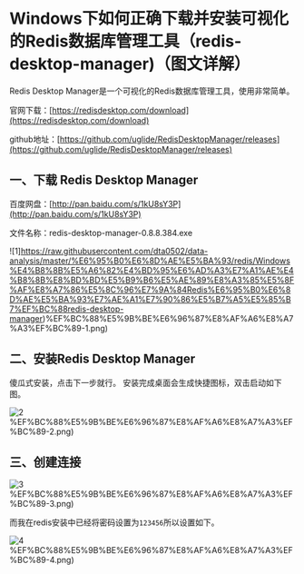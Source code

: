 # Windows下如何正确下载并安装可视化的Redis数据库管理工具（redis-desktop-manager)（图文详解）

Redis Desktop Manager是一个可视化的Redis数据库管理工具，使用非常简单。

官网下载：[https://redisdesktop.com/download](https://redisdesktop.com/download)

github地址：[https://github.com/uglide/RedisDesktopManager/releases](https://github.com/uglide/RedisDesktopManager/releases)


## 一、下载 Redis Desktop Manager

百度网盘：[http://pan.baidu.com/s/1kU8sY3P](http://pan.baidu.com/s/1kU8sY3P)

文件名称：redis-desktop-manager-0.8.8.384.exe

![1]https://raw.githubusercontent.com/dta0502/data-analysis/master/%E6%95%B0%E6%8D%AE%E5%BA%93/redis/Windows%E4%B8%8B%E5%A6%82%E4%BD%95%E6%AD%A3%E7%A1%AE%E4%B8%8B%E8%BD%BD%E5%B9%B6%E5%AE%89%E8%A3%85%E5%8F%AF%E8%A7%86%E5%8C%96%E7%9A%84Redis%E6%95%B0%E6%8D%AE%E5%BA%93%E7%AE%A1%E7%90%86%E5%B7%A5%E5%85%B7%EF%BC%88redis-desktop-manager)%EF%BC%88%E5%9B%BE%E6%96%87%E8%AF%A6%E8%A7%A3%EF%BC%89-1.png)


## 二、安装Redis Desktop Manager

傻瓜式安装，点击下一步就行。 安装完成桌面会生成快捷图标，双击启动如下图。

![2](https://raw.githubusercontent.com/dta0502/data-analysis/master/%E6%95%B0%E6%8D%AE%E5%BA%93/redis/Windows%E4%B8%8B%E5%A6%82%E4%BD%95%E6%AD%A3%E7%A1%AE%E4%B8%8B%E8%BD%BD%E5%B9%B6%E5%AE%89%E8%A3%85%E5%8F%AF%E8%A7%86%E5%8C%96%E7%9A%84Redis%E6%95%B0%E6%8D%AE%E5%BA%93%E7%AE%A1%E7%90%86%E5%B7%A5%E5%85%B7%EF%BC%88redis-desktop-manager)%EF%BC%88%E5%9B%BE%E6%96%87%E8%AF%A6%E8%A7%A3%EF%BC%89-2.png)


## 三、创建连接

![3](https://raw.githubusercontent.com/dta0502/data-analysis/master/%E6%95%B0%E6%8D%AE%E5%BA%93/redis/Windows%E4%B8%8B%E5%A6%82%E4%BD%95%E6%AD%A3%E7%A1%AE%E4%B8%8B%E8%BD%BD%E5%B9%B6%E5%AE%89%E8%A3%85%E5%8F%AF%E8%A7%86%E5%8C%96%E7%9A%84Redis%E6%95%B0%E6%8D%AE%E5%BA%93%E7%AE%A1%E7%90%86%E5%B7%A5%E5%85%B7%EF%BC%88redis-desktop-manager)%EF%BC%88%E5%9B%BE%E6%96%87%E8%AF%A6%E8%A7%A3%EF%BC%89-3.png)

而我在redis安装中已经将密码设置为`123456`所以设置如下。

![4](https://raw.githubusercontent.com/dta0502/data-analysis/master/%E6%95%B0%E6%8D%AE%E5%BA%93/redis/Windows%E4%B8%8B%E5%A6%82%E4%BD%95%E6%AD%A3%E7%A1%AE%E4%B8%8B%E8%BD%BD%E5%B9%B6%E5%AE%89%E8%A3%85%E5%8F%AF%E8%A7%86%E5%8C%96%E7%9A%84Redis%E6%95%B0%E6%8D%AE%E5%BA%93%E7%AE%A1%E7%90%86%E5%B7%A5%E5%85%B7%EF%BC%88redis-desktop-manager)%EF%BC%88%E5%9B%BE%E6%96%87%E8%AF%A6%E8%A7%A3%EF%BC%89-4.png)




